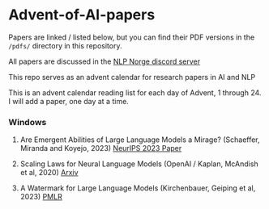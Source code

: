 # Advent-of-AI-papers  

Papers are linked / listed below, but you can find their PDF versions in the `/pdfs/` directory in this repository.

All papers are discussed in the [NLP Norge discord server](https://discord.gg/cNn3HqRD) 

This repo serves as an advent calendar for research papers in AI and NLP

This is an advent calendar reading list for each day of Advent, 1 through 24.
I will add a paper, one day at a time. 

### Windows  

1. Are Emergent Abilities of Large Language Models a Mirage? (Schaeffer, Miranda and Koyejo, 2023) [NeurIPS 2023 Paper](https://proceedings.neurips.cc/paper_files/paper/2023/hash/adc98a266f45005c403b8311ca7e8bd7-Abstract-Conference.html)

2. Scaling Laws for Neural Language Models (OpenAI / Kaplan, McAndish et al, 2020) [Arxiv](https://arxiv.org/abs/2001.08361)

3. A Watermark for Large Language Models (Kirchenbauer, Geiping et al, 2023) [PMLR](https://proceedings.mlr.press/v202/kirchenbauer23a.html)
